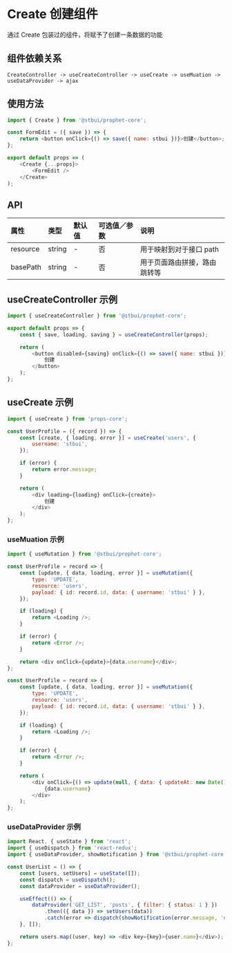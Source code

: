 # Create 创建组件

通过 Create 包装过的组件，将赋予了创建一条数据的功能

## 组件依赖关系

```
CreateController -> useCreateController -> useCreate -> useMuation -> useDataProvider -> ajax
```

## 使用方法

```js
import { Create } from '@stbui/prophet-core';

const FormEdit = ({ save }) => {
    return <button onClick={() => save({ name: stbui })}>创建</button>;
};

export default props => (
    <Create {...props}>
        <FormEdit />
    </Create>
);
```

## API

| 属性     | 类型   | 默认值 | 可选值／参数 | 说明                         |
| :------- | :----- | :----- | :----------- | :--------------------------- |
| resource | string | -      | 否           | 用于映射到对于接口 path      |
| basePath | string | -      | 否           | 用于页面路由拼接，路由跳转等 |

## useCreateController 示例

```js
import { useCreateController } from '@stbui/prophet-core';

export default props => {
    const { save, loading, saving } = useCreateController(props);

    return (
        <button disabled={saving} onClick={() => save({ name: stbui })}>
            创建
        </button>
    );
};
```

## useCreate 示例

```js
import { useCreate } from 'props-core';

const UserProfile = ({ record }) => {
    const [create, { loading, error }] = useCreate('users', {
        username: 'stbui',
    });

    if (error) {
        return error.message;
    }

    return (
        <div loading={loading} onClick={create}>
            创建
        </div>
    );
};
```

### useMuation 示例

```js
import { useMutation } from '@stbui/prophet-core';

const UserProfile = record => {
    const [update, { data, loading, error }] = useMutation({
        type: 'UPDATE',
        resource: 'users',
        payload: { id: record.id, data: { username: 'stbui' } },
    });

    if (loading) {
        return <Loading />;
    }

    if (error) {
        return <Error />;
    }

    return <div onClick={update}>{data.username}</div>;
};

const UserProfile = record => {
    const [update, { data, loading, error }] = useMutation({
        type: 'UPDATE',
        resource: 'users',
        payload: { id: record.id, data: { username: 'stbui' } },
    });

    if (loading) {
        return <Loading />;
    }

    if (error) {
        return <Error />;
    }

    return (
        <div onClick={() => update(null, { data: { updateAt: new Date() } })}>
            {data.username}
        </div>
    );
};
```

### useDataProvider 示例

```js
import React, { useState } from 'react';
import { useDispatch } from 'react-redux';
import { useDataProvider, showNotification } from '@stbui/prophet-core';

const UserList = () => {
    const [users, setUsers] = useState([]);
    const dispatch = useDispatch();
    const dataProvider = useDataProvider();

    useEffect(() => {
        dataProvider('GET_LIST', 'posts', { filter: { status: 1 } })
            .then(({ data }) => setUsers(data))
            .catch(error => dispatch(showNotification(error.message, 'error')));
    }, []);

    return users.map((user, key) => <div key={key}>{user.name}</div>);
};
```
